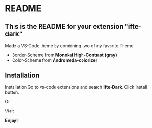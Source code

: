 # README

## This is the README for your extension "ifte-dark"

Made a VS-Code theme by combining two of my favorite Theme

-   Border-Scheme from **Monokai High-Contrast (gray)**
-   Color-Scheme from **Andromeda-colorizer**

## Installation

Installation
Go to vs-code extensions and search **Ifte-Dark**. Click Install button.

Or

Visit

**Enjoy!**
